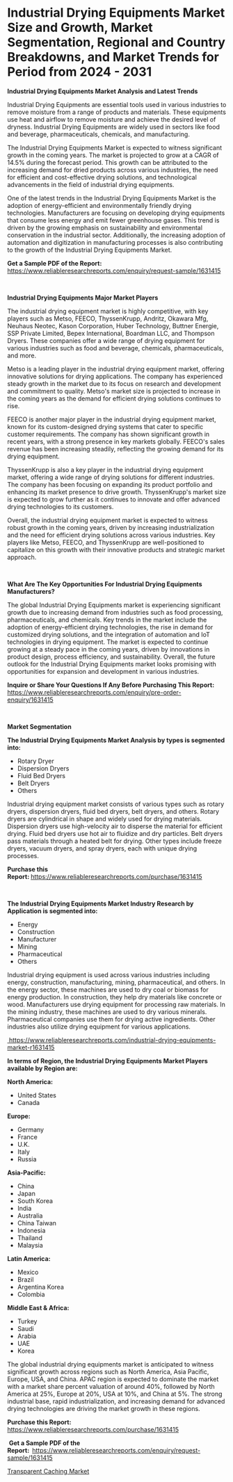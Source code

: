 <p><h1>Industrial Drying Equipments Market Size and Growth, Market Segmentation, Regional and Country Breakdowns, and Market Trends for Period from 2024 -  2031</h1></p><p><strong>Industrial Drying Equipments Market Analysis and Latest Trends</strong></p>
<p><p>Industrial Drying Equipments are essential tools used in various industries to remove moisture from a range of products and materials. These equipments use heat and airflow to remove moisture and achieve the desired level of dryness. Industrial Drying Equipments are widely used in sectors like food and beverage, pharmaceuticals, chemicals, and manufacturing.</p><p>The Industrial Drying Equipments Market is expected to witness significant growth in the coming years. The market is projected to grow at a CAGR of 14.5% during the forecast period. This growth can be attributed to the increasing demand for dried products across various industries, the need for efficient and cost-effective drying solutions, and technological advancements in the field of industrial drying equipments.</p><p>One of the latest trends in the Industrial Drying Equipments Market is the adoption of energy-efficient and environmentally friendly drying technologies. Manufacturers are focusing on developing drying equipments that consume less energy and emit fewer greenhouse gases. This trend is driven by the growing emphasis on sustainability and environmental conservation in the industrial sector. Additionally, the increasing adoption of automation and digitization in manufacturing processes is also contributing to the growth of the Industrial Drying Equipments Market.</p></p>
<p><strong>Get a Sample PDF of the Report:&nbsp;</strong> <a href="https://www.reliableresearchreports.com/enquiry/request-sample/1631415">https://www.reliableresearchreports.com/enquiry/request-sample/1631415</a></p>
<p>&nbsp;</p>
<p><strong>Industrial Drying Equipments Major Market Players</strong></p>
<p><p>The industrial drying equipment market is highly competitive, with key players such as Metso, FEECO, ThyssenKrupp, Andritz, Okawara Mfg, Neuhaus Neotec, Kason Corporation, Huber Technology, Buttner Energie, SSP Private Limited, Bepex International, Boardman LLC, and Thompson Dryers. These companies offer a wide range of drying equipment for various industries such as food and beverage, chemicals, pharmaceuticals, and more.</p><p>Metso is a leading player in the industrial drying equipment market, offering innovative solutions for drying applications. The company has experienced steady growth in the market due to its focus on research and development and commitment to quality. Metso's market size is projected to increase in the coming years as the demand for efficient drying solutions continues to rise.</p><p>FEECO is another major player in the industrial drying equipment market, known for its custom-designed drying systems that cater to specific customer requirements. The company has shown significant growth in recent years, with a strong presence in key markets globally. FEECO's sales revenue has been increasing steadily, reflecting the growing demand for its drying equipment.</p><p>ThyssenKrupp is also a key player in the industrial drying equipment market, offering a wide range of drying solutions for different industries. The company has been focusing on expanding its product portfolio and enhancing its market presence to drive growth. ThyssenKrupp's market size is expected to grow further as it continues to innovate and offer advanced drying technologies to its customers.</p><p>Overall, the industrial drying equipment market is expected to witness robust growth in the coming years, driven by increasing industrialization and the need for efficient drying solutions across various industries. Key players like Metso, FEECO, and ThyssenKrupp are well-positioned to capitalize on this growth with their innovative products and strategic market approach.</p></p>
<p>&nbsp;</p>
<p><strong>What Are The Key Opportunities For Industrial Drying Equipments Manufacturers?</strong></p>
<p><p>The global Industrial Drying Equipments market is experiencing significant growth due to increasing demand from industries such as food processing, pharmaceuticals, and chemicals. Key trends in the market include the adoption of energy-efficient drying technologies, the rise in demand for customized drying solutions, and the integration of automation and IoT technologies in drying equipment. The market is expected to continue growing at a steady pace in the coming years, driven by innovations in product design, process efficiency, and sustainability. Overall, the future outlook for the Industrial Drying Equipments market looks promising with opportunities for expansion and development in various industries.</p></p>
<p><strong>Inquire or Share Your Questions If Any Before Purchasing This Report:</strong> <a href="https://www.reliableresearchreports.com/enquiry/pre-order-enquiry/1631415">https://www.reliableresearchreports.com/enquiry/pre-order-enquiry/1631415</a></p>
<p>&nbsp;</p>
<p><strong>Market Segmentation</strong></p>
<p><strong>The Industrial Drying Equipments Market Analysis by types is segmented into:</strong></p>
<p><ul><li>Rotary Dryer</li><li>Dispersion Dryers</li><li>Fluid Bed Dryers</li><li>Belt Dryers</li><li>Others</li></ul></p>
<p><p>Industrial drying equipment market consists of various types such as rotary dryers, dispersion dryers, fluid bed dryers, belt dryers, and others. Rotary dryers are cylindrical in shape and widely used for drying materials. Dispersion dryers use high-velocity air to disperse the material for efficient drying. Fluid bed dryers use hot air to fluidize and dry particles. Belt dryers pass materials through a heated belt for drying. Other types include freeze dryers, vacuum dryers, and spray dryers, each with unique drying processes.</p></p>
<p><strong>Purchase this Report:&nbsp;</strong><a href="https://www.reliableresearchreports.com/purchase/1631415">https://www.reliableresearchreports.com/purchase/1631415</a></p>
<p>&nbsp;</p>
<p><strong>The Industrial Drying Equipments Market Industry Research by Application is segmented into:</strong></p>
<p><ul><li>Energy</li><li>Construction</li><li>Manufacturer</li><li>Mining</li><li>Pharmaceutical</li><li>Others</li></ul></p>
<p><p>Industrial drying equipment is used across various industries including energy, construction, manufacturing, mining, pharmaceutical, and others. In the energy sector, these machines are used to dry coal or biomass for energy production. In construction, they help dry materials like concrete or wood. Manufacturers use drying equipment for processing raw materials. In the mining industry, these machines are used to dry various minerals. Pharmaceutical companies use them for drying active ingredients. Other industries also utilize drying equipment for various applications.</p></p>
<p><a href="https://www.reliableresearchreports.com/industrial-drying-equipments-market-r1631415">&nbsp;https://www.reliableresearchreports.com/industrial-drying-equipments-market-r1631415</a></p>
<p><strong>In terms of Region, the Industrial Drying Equipments Market Players available by Region are:</strong></p>
<p>
    <p> <strong> North America: </strong>
        <ul>
            <li>United States</li>
            <li>Canada</li>
        </ul>
        </p> 
    <p> <strong> Europe: </strong>
        <ul>
            <li>Germany</li>
            <li>France</li>
            <li>U.K.</li>
            <li>Italy</li>
            <li>Russia</li>
        </ul>
        </p> 
    <p> <strong> Asia-Pacific: </strong>
        <ul>
            <li>China</li>
            <li>Japan</li>
            <li>South Korea</li>
            <li>India</li>
            <li>Australia</li>
            <li>China Taiwan</li>
            <li>Indonesia</li>
            <li>Thailand</li>
            <li>Malaysia</li>
        </ul>
        </p> 
    <p> <strong> Latin America: </strong>
        <ul>
            <li>Mexico</li>
            <li>Brazil</li>
            <li>Argentina Korea</li>
            <li>Colombia</li>
        </ul>
        </p> 
    <p> <strong> Middle East & Africa: </strong>
        <ul>
            <li>Turkey</li>
            <li>Saudi</li>
            <li>Arabia</li>
            <li>UAE</li>
            <li>Korea</li>
        </ul>
    </p>
    </p>
<p><p>The global industrial drying equipments market is anticipated to witness significant growth across regions such as North America, Asia Pacific, Europe, USA, and China. APAC region is expected to dominate the market with a market share percent valuation of around 40%, followed by North America at 25%, Europe at 20%, USA at 10%, and China at 5%. The strong industrial base, rapid industrialization, and increasing demand for advanced drying technologies are driving the market growth in these regions.</p></p>
<p><strong>Purchase this Report: </strong><a href="https://www.reliableresearchreports.com/purchase/1631415">https://www.reliableresearchreports.com/purchase/1631415</a></p>
<p>&nbsp;<strong>Get a Sample PDF of the Report:&nbsp;&nbsp;</strong><a href="https://www.reliableresearchreports.com/enquiry/request-sample/1631415">https://www.reliableresearchreports.com/enquiry/request-sample/1631415</a></p>
<p><strong></strong></p>
<p><p><a href="https://issuu.com/reportprime-2/docs/transparent-caching-market-size-2030.pptx">Transparent Caching Market</a></p></p>